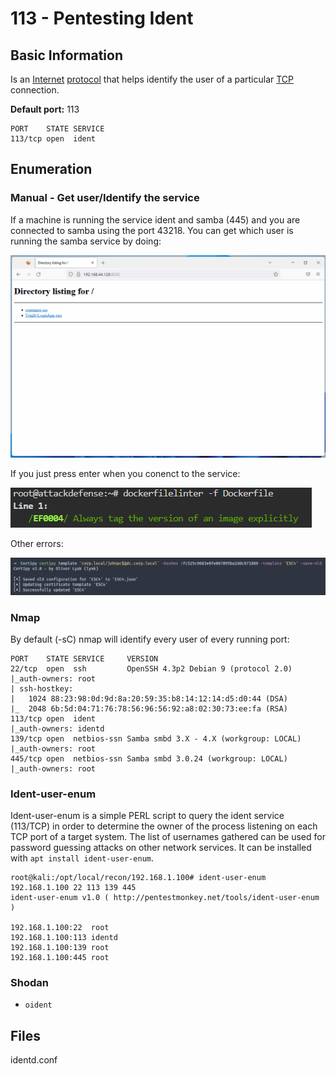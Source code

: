 # 113 - Pentesting Ident

## Basic Information

Is an [Internet](https://en.wikipedia.org/wiki/Internet) [protocol](https://en.wikipedia.org/wiki/Protocol_%28computing%29) that helps identify the user of a particular [TCP](https://en.wikipedia.org/wiki/Transmission_Control_Protocol) connection.

**Default port:** 113

```text
PORT    STATE SERVICE
113/tcp open  ident
```

## **Enumeration**

### **Manual - Get user/Identify the service**

If a machine is running the service ident and samba \(445\) and you are connected to samba using the port 43218. You can get which user is running the samba service by doing:

![](../.gitbook/assets/image%20%2877%29.png)

If you just press enter when you conenct to the service:

![](../.gitbook/assets/image%20%28176%29.png)

Other errors:

![](../.gitbook/assets/image%20%28268%29.png)



### Nmap

By default \(-sC\) nmap will identify every user of every running port:

```text
PORT    STATE SERVICE     VERSION
22/tcp  open  ssh         OpenSSH 4.3p2 Debian 9 (protocol 2.0)
|_auth-owners: root
| ssh-hostkey: 
|   1024 88:23:98:0d:9d:8a:20:59:35:b8:14:12:14:d5:d0:44 (DSA)
|_  2048 6b:5d:04:71:76:78:56:96:56:92:a8:02:30:73:ee:fa (RSA)
113/tcp open  ident
|_auth-owners: identd
139/tcp open  netbios-ssn Samba smbd 3.X - 4.X (workgroup: LOCAL)
|_auth-owners: root
445/tcp open  netbios-ssn Samba smbd 3.0.24 (workgroup: LOCAL)
|_auth-owners: root
```

### Ident-user-enum

Ident-user-enum is a simple PERL script to query the ident service (113/TCP) in order to determine the owner of the process listening on each TCP port of a target system. The list of usernames gathered can be used for password guessing attacks on other network services. It can be installed with `apt install ident-user-enum`.

```text
root@kali:/opt/local/recon/192.168.1.100# ident-user-enum 192.168.1.100 22 113 139 445
ident-user-enum v1.0 ( http://pentestmonkey.net/tools/ident-user-enum )

192.168.1.100:22  root
192.168.1.100:113 identd
192.168.1.100:139 root
192.168.1.100:445 root

```

### Shodan

* `oident`

## Files

identd.conf

